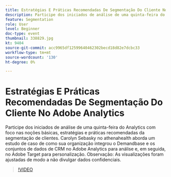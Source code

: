 ```yaml
---
title: Estratégias E Práticas Recomendadas De Segmentação Do Cliente No Adobe Analytics
description: Participe dos iniciados de análise de uma quinta-feira do Analytics com foco nas noções básicas, estratégias e práticas recomendadas da segmentação de clientes. Carolyn Sebasky no athenahealth aborda um estudo de caso de como sua organização integrou o Demandbase e os conjuntos de dados de CRM no Adobe Analytics para análise e, em seguida, no Adobe Target para personalização. Nota - As visualizações foram ajustadas de modo a não divulgar dados confidenciais.
feature: Segmentation
role: User
level: Beginner
doc-type: event
thumbnail: 338829.jpg
kt: 9404
source-git-commit: acc9965df12599640462302becd18d82e7dcbc33
workflow-type: tm+mt
source-wordcount: '130'
ht-degree: 0%

---
```



# Estratégias E Práticas Recomendadas De Segmentação Do Cliente No Adobe Analytics

Participe dos iniciados de análise de uma quinta-feira do Analytics com foco nas noções básicas, estratégias e práticas recomendadas da segmentação de clientes. Carolyn Sebasky no athenahealth aborda um estudo de caso de como sua organização integrou o Demandbase e os conjuntos de dados de CRM no Adobe Analytics para análise e, em seguida, no Adobe Target para personalização. Observação: As visualizações foram ajustadas de modo a não divulgar dados confidenciais.

>[!VIDEO](https://video.tv.adobe.com/v/338829/?quality=12&learn=on)
